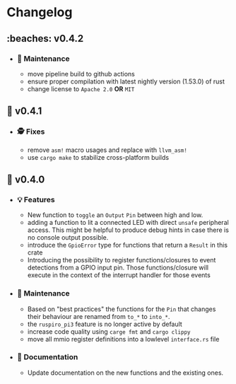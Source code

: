 # Changelog

## :beaches: v0.4.2

- ### :wrench: Maintenance

  - move pipeline build to github actions
  - ensure proper compilation with latest nightly version (1.53.0) of rust
  - change license to `Apache 2.0` **OR** `MIT`

## :banana: v0.4.1
  - ### :detective: Fixes
    - remove `asm!` macro usages and replace with `llvm_asm!`
    - use `cargo make` to stabilize cross-platform builds

## :pizza: v0.4.0
  - ### :bulb: Features
    - New function to ``toggle`` an ``Output`` ``Pin`` between high and low.
    - adding a function to lit a connected LED with direct ``unsafe`` peripheral access. This might
    be helpful to produce debug hints in case there is no console output possible.
    - introduce the ``GpioError`` type for functions that return a ``Result`` in this crate
    - Introducing the possibility to register functions/closures to event detections from a GPIO input pin.
    Those functions/closure will execute in the context of the interrupt handler for those events

  - ### :wrench: Maintenance
    - Based on "best practices" the functions for the ``Pin`` that changes their behaviour are renamed
    from ``to_*`` to ``into_*``.
    - the ``ruspiro_pi3`` feature is no longer active by default
    - increase code quality using ``carge fmt`` and ``cargo clippy``
    - move all mmio register definitions into a lowlevel ``interface.rs`` file

  - ### :book: Documentation
    - Update documentation on the new functions and the existing ones.
